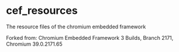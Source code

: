 cef_resources
=============

The resource files of the chromium embedded framework

Forked from: Chromium Embedded Framework 3 Builds, Branch 2171, Chromium 39.0.2171.65
